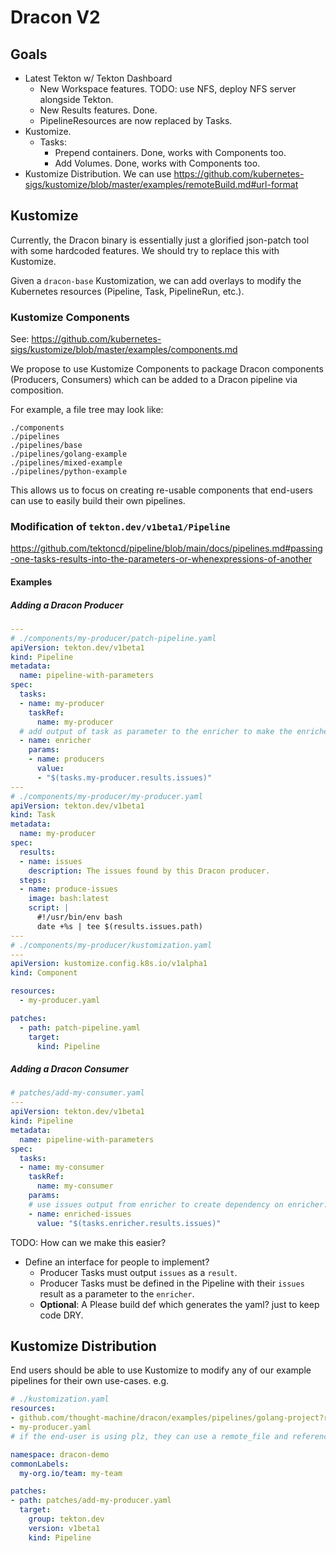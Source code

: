 # Dracon V2

## Goals

- Latest Tekton w/ Tekton Dashboard
  - New Workspace features. TODO: use NFS, deploy NFS server alongside Tekton.
  - New Results features. Done.
  - PipelineResources are now replaced by Tasks.
- Kustomize.
  - Tasks:
    - Prepend containers. Done, works with Components too.
    - Add Volumes. Done, works with Components too.
- Kustomize Distribution. We can use https://github.com/kubernetes-sigs/kustomize/blob/master/examples/remoteBuild.md#url-format


## Kustomize

Currently, the Dracon binary is essentially just a glorified json-patch tool with some hardcoded features. We should try to replace this with Kustomize.

Given a `dracon-base` Kustomization, we can add overlays to modify the Kubernetes resources (Pipeline, Task, PipelineRun, etc.).

### Kustomize Components
See: https://github.com/kubernetes-sigs/kustomize/blob/master/examples/components.md

We propose to use Kustomize Components to package Dracon components (Producers, Consumers) which can be added to a Dracon pipeline via composition.

For example, a file tree may look like:

```
./components
./pipelines
./pipelines/base
./pipelines/golang-example
./pipelines/mixed-example
./pipelines/python-example
```

This allows us to focus on creating re-usable components that end-users can use to easily build their own pipelines.

### Modification of `tekton.dev/v1beta1/Pipeline`

https://github.com/tektoncd/pipeline/blob/main/docs/pipelines.md#passing-one-tasks-results-into-the-parameters-or-whenexpressions-of-another

#### Examples
##### Adding a Dracon Producer

```yaml
---
# ./components/my-producer/patch-pipeline.yaml
apiVersion: tekton.dev/v1beta1
kind: Pipeline
metadata:
  name: pipeline-with-parameters
spec:
  tasks:
  - name: my-producer
    taskRef:
      name: my-producer
  # add output of task as parameter to the enricher to make the enricher dependent on this.
  - name: enricher
    params: 
    - name: producers
      value: 
      - "$(tasks.my-producer.results.issues)"
---
# ./components/my-producer/my-producer.yaml
apiVersion: tekton.dev/v1beta1
kind: Task
metadata:
  name: my-producer
spec:
  results:
  - name: issues
    description: The issues found by this Dracon producer.
  steps:
  - name: produce-issues
    image: bash:latest
    script: |
      #!/usr/bin/env bash
      date +%s | tee $(results.issues.path)
---
# ./components/my-producer/kustomization.yaml
---
apiVersion: kustomize.config.k8s.io/v1alpha1
kind: Component

resources:
  - my-producer.yaml

patches:
  - path: patch-pipeline.yaml
    target:
      kind: Pipeline
```

##### Adding a Dracon Consumer

```yaml
# patches/add-my-consumer.yaml
---
apiVersion: tekton.dev/v1beta1
kind: Pipeline
metadata:
  name: pipeline-with-parameters
spec:
  tasks:
  - name: my-consumer
    taskRef:
      name: my-consumer
    params:
    # use issues output from enricher to create dependency on enricher.
    - name: enriched-issues
      value: "$(tasks.enricher.results.issues)"
```


TODO: How can we make this easier?
 - Define an interface for people to implement?
   - Producer Tasks must output `issues` as a `result`.
   - Producer Tasks must be defined in the Pipeline with their `issues` result as a parameter to the `enricher`.
   - **Optional**: A Please build def which generates the yaml? just to keep code DRY.

## Kustomize Distribution

End users should be able to use Kustomize to modify any of our example pipelines for their own use-cases. e.g.

```yaml
# ./kustomization.yaml
resources:
- github.com/thought-machine/dracon/examples/pipelines/golang-project?ref=v0.12.1
- my-producer.yaml
# if the end-user is using plz, they can use a remote_file and reference the output directory instead

namespace: dracon-demo
commonLabels:
  my-org.io/team: my-team

patches:
- path: patches/add-my-producer.yaml
  target:
    group: tekton.dev
    version: v1beta1
    kind: Pipeline
```
